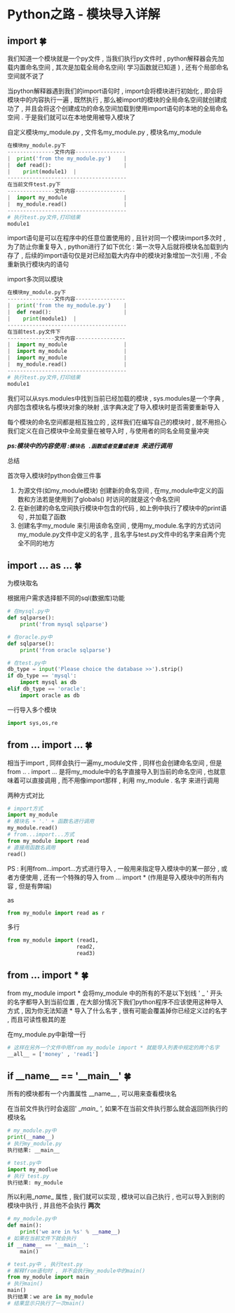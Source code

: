 # Python之路 - 模块导入详解

## import 🍀

我们知道一个模块就是一个py文件 , 当我们执行py文件时 , python解释器会先加载内置命名空间 , 其次是加载全局命名空间( 学习函数就已知道 )  , 还有个局部命名空间就不说了

当python解释器遇到我们的import语句时 , import会将模块进行初始化 , 即会将模块中的内容执行一遍 , 既然执行 , 那么被import的模块的全局命名空间就创建成功了 , 并且会将这个创建成功的命名空间加载到使用import语句的本地的全局命名空间 . 于是我们就可以在本地使用被导入模块了

自定义模块my_module.py , 文件名my_module.py , 模块名my_module

```python
在模块my_module.py下
---------------文件内容----------------
|  print('from the my_module.py')    |
|  def read():                       |
|    print(module1)  | 
--------------------------------------
在当前文件test.py下
---------------文件内容----------------
|  import my_module                  |
|  my_module.read()                  |
--------------------------------------
# 执行test.py文件,打印结果
module1
```

import语句是可以在程序中的任意位置使用的 , 且针对同一个模块import多次时 , 为了防止你重复导入 , python进行了如下优化 : 第一次导入后就将模块名加载到内存了 , 后续的import语句仅是对已经加载大内存中的模块对象增加一次引用 , 不会重新执行模块内的语句 

import多次同以模块

```python
在模块my_module.py下
---------------文件内容----------------
|  print('from the my_module.py')    |
|  def read():                       |
|    print(module1)  | 
--------------------------------------
在当前test.py文件下
---------------文件内容----------------
|  import my_module                  |
|  import my_module                  |
|  import my_module                  |
|  my_module.read()                  |
--------------------------------------
# 执行test.py文件,打印结果
module1
```

我们可以从sys.modules中找到当前已经加载的模块 , sys.modules是一个字典 , 内部包含模块名与模块对象的映射 ,该字典决定了导入模块时是否需要重新导入 

每个模块的命名空间都是相互独立的 , 这样我们在编写自己的模块时 , 就不用担心我们定义在自己模块中全局变量在被导入时 , 与使用者的同名全局变量冲突

***ps:模块中的内容使用 :` 模块名 .函数或者变量或者类  `来进行调用***

总结

首次导入模块时python会做三件事

1. 为源文件(如my_module模块) 创建新的命名空间 , 在my_module中定义的函数和方法若是使用到了globals() 时访问的就是这个命名空间
2. 在新创建的命名空间执行模块中包含的代码 , 如上例中执行了模块中的print语句 , 并加载了函数
3. 创建名字my_module 来引用该命名空间 , 使用my_module.名字的方式访问my_module.py文件中定义的名字 , 且名字与test.py文件中的名字来自两个完全不同的地方

## import ... as ... 🍀

为模块取名

根据用户需求选择额不同的sql(数据库)功能

```python
# 在mysql.py中
def sqlparse():
    print('from mysql sqlparse')
```

```python
# 在oracle.py中
def sqlparse():
    print('from oracle sqlparse')
```

```python
# 在test.py中
db_type = input('Please choice the database >>').strip()
if db_type == 'mysql':
    import mysql as db
elif db_type == 'oracle':
    import oracle as db
```

一行导入多个模块

```python
import sys,os,re
```

## from ... import ... 🍀

相当于import , 同样会执行一遍my_module文件 , 同样也会创建命名空间 , 但是from .. . import ... 是将my_module中的名字直接导入到当前的命名空间 , 也就意味着可以直接调用 , 而不用像import那样 , 利用 my_module *.* 名字 来进行调用

两种方式对比

```python
# import方式
import my_module
# 模块名 + '.' + 函数名进行调用
my_module.read()
# from...import...方式
from my_module import read
# 直接用函数名调用
read()
```

PS : 利用from...import...方式进行导入 , 一般用来指定导入模块中的某一部分 , 或者方便使用 , 还有一个特殊的导入 from ... import * (作用是导入模块中的所有内容 , 但是有弊端) 

as

```python
from my_module import read as r
```

多行

```python
from my_module import (read1,
                      read2,
                      read3)
```

## from ... import * 🍀

from my_module import \* 会将my_module 中的所有的不是以下划线 ' _ ' 开头的名字都导入到当前位置 , 在大部分情况下我们python程序不应该使用这种导入方式 , 因为你无法知道 \* 导入了什么名字 , 很有可能会覆盖掉你已经定义过的名字 , 而且可读性极其的差

在my_module.py中新增一行

```python
# 这样在另外一个文件中用from my_module import * 就能导入列表中规定的两个名字
__all__ = ['money' , 'read1']
```

## if \_\_name\_\_ == '\_\_main\_\_' 🍀

所有的模块都有一个内置属性 \_\_name\_\_ , 可以用来查看模块名

在当前文件执行时会返回' \__main__ ', 如果不在当前文件执行那么就会返回所执行的模块名

```python
# my_module.py中
print(__name__)
# 执行my_module.py
执行结果: __main__
```

```python
# test.py中
import my_modlue
# 执行 test.py 
执行结果: my_module
```

所以利用\__name__ 属性 , 我们就可以实现 , 模块可以自己执行 , 也可以导入到别的模块中执行 , 并且他不会执行 **两次**

```python
# my_module.py中
def main():
    print('we are in %s' % __name__)
# 如果在当前文件下就会执行
if __name__ == '__main__':
    main()
```

```python
# test.py中 , 执行test.py
# 解释from语句时 , 并不会执行my_module中的main()
from my_module import main
# 执行main()
main()
执行结果：we are in my_module
# 结果显示只执行了一次main()
```













